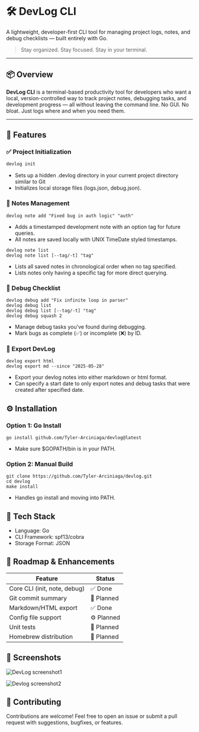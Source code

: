 # 🛠️ DevLog CLI

A lightweight, developer-first CLI tool for managing project logs, notes, and debug checklists — built entirely with Go.

> Stay organized. Stay focused. Stay in your terminal.

---

## 📦 Overview

**DevLog CLI** is a terminal-based productivity tool for developers who want a local, version-controlled way to track project notes, debugging tasks, and development progress — all without leaving the command line. No GUI. No bloat. Just logs where and when you need them.

---

## 🚀 Features

### ✅ Project Initialization

```bash
devlog init
```
- Sets up a hidden .devlog directory in your current project directory similar to Git
- Initializes local storage files (logs.json, debug.json).

### 📝 Notes Management
```
devlog note add "Fixed bug in auth logic" "auth"
```
- Adds a timestamped development note with an option tag for future queries.
- All notes are saved locally with UNIX TimeDate styled timestamps.

```
devlog note list 
devlog note list [--tag/-t] "tag"
```
- Lists all saved notes in chronological order when no tag specified.
- Lists notes only having a specific tag for more direct querying.

### 🐞 Debug Checklist
```
devlog debug add "Fix infinite loop in parser"
devlog debug list
devlog debug list [--tag/-t] "tag"
devlog debug squash 2
```
- Manage debug tasks you’ve found during debugging.
- Mark bugs as complete (✅) or incomplete (❌) by ID.

### 💾 Export DevLog
```
devlog export html
devlog export md --since "2025-05-28"
```
- Export your devlog notes into either markdown or html format.
- Can specify a start date to only export notes and debug tasks that were created after specified date.

## ⚙️ Installation
### Option 1: Go Install
```
go install github.com/Tyler-Arciniaga/devlog@latest
```
- Make sure $GOPATH/bin is in your PATH.
### Option 2: Manual Build
```
git clone https://github.com/Tyler-Arciniaga/devlog.git
cd devlog
make install
```
- Handles go install and moving into PATH.
## 🧱 Tech Stack
- Language: Go
- CLI Framework: spf13/cobra
- Storage Format: JSON

## 🧪 Roadmap & Enhancements
| Feature                      | Status     |
| ---------------------------- | ---------- |
| Core CLI (init, note, debug) | ✅ Done    |
| Git commit summary           | 🧠 Planned |
| Markdown/HTML export              | ✅ Done    |
| Config file support          | ⚙️ Planned |
| Unit tests                   | 🧪 Planned |
| Homebrew distribution        | 🍺 Planned |

## 📸 Screenshots
![DevLog screenshot1](./Screenshot%202025-05-27%20at%201.18.47 PM.png)

![Devlog screenshot2](./Screenshot%202025-05-27%20at%201.24.55 PM.png)

## 🙌 Contributing
Contributions are welcome! Feel free to open an issue or submit a pull request with suggestions, bugfixes, or features.


